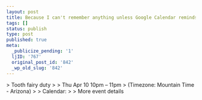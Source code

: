 ```yaml
---
layout: post
title: Because I can't remember anything unless Google Calendar reminds me...
tags: []
status: publish
type: post
published: true
meta:
  _publicize_pending: '1'
  ljID: '767'
  original_post_id: '842'
  _wp_old_slug: '842'
---
```

&gt; Tooth fairy duty
&gt;
&gt; Thu Apr 10 10pm – 11pm
&gt; (Timezone: Mountain Time - Arizona)
&gt;
&gt; Calendar:
&gt;
&gt; More event details
